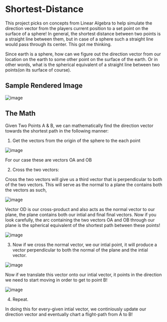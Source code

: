 # Shortest-Distance

This project picks on concepts from Linear Algebra to help simulate the direction vector from the players current position to a set point on the surface of a sphere! In general, the shortest distance between two points is a straight line between them, but in case of a sphere such a straight line would pass through its center. This got me thinking. 

Since earth is a sphere, how can we figure out the direction vector from our location on the earth to some other point on the surface of the earth. Or in other words, what is the spherical equivalent of a straight line between two points(on its surface of course). 

## Sample Rendered Image

![image](https://user-images.githubusercontent.com/70349501/172027322-71c2e3be-531e-40d5-8693-c7cbb76350e1.png)

## The Math 

Given Two Points A & B, we can mathematically find the direction vector towards the shortest path in the following manner: 

1. Get the vectors from the origin of the sphere to the each point 

![image](https://user-images.githubusercontent.com/70349501/172031762-174e76f3-21b0-44ff-8035-6f3b6fb31ef5.png)

   For our case these are vectors OA and OB 

2. Cross the two vectors: 

Cross the two vectors will give us a third vector that is perpendicular to both of the two vectors. This will serve as the normal to a plane the contains both the      vectors as such, 

![image](https://user-images.githubusercontent.com/70349501/172031845-b72bd7eb-f41e-4631-a80f-d70b630110c2.png)

Vector OD is our cross-product and also acts as the normal vector to our plane, the plane contains both our intial and final final vectors. Now if you look   carefully, the arc containing the two vectors OA and OB through our plane is the spherical equivalent of the shortest path between these points!

![image](https://user-images.githubusercontent.com/70349501/172031900-29048f3b-3bcb-48c0-a703-bfc1b285c50b.png)

3. Now if we cross the normal vector, we our intial point, it will produce a vector perpendicular to both the normal of the plane and the intial vector.

![image](https://user-images.githubusercontent.com/70349501/172031988-e9740030-b918-4c7a-83f1-f323b42763f1.png)

Now if we translate this vector onto our intial vector, it points in the direction we need to start moving in order to get to point B! 
 
 ![image](https://user-images.githubusercontent.com/70349501/172032053-225157d4-ae7c-44cc-a968-5a717e206828.png)
 
 4. Repeat. 
 
In doing this for every-given intial vector, we continiously update our direction vector and eventually chart a flight-path from A to B!
 
